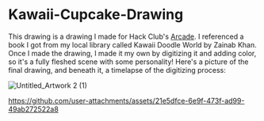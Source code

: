 # Kawaii-Cupcake-Drawing
This drawing is a drawing I made for Hack Club's [Arcade](https://hackclub.com/arcade/). I referenced a book I got from my local library called Kawaii Doodle World by Zainab Khan. Once I made the drawing, I made it my own by digitizing it and adding color, so it's a fully fleshed scene with some personality! Here's a picture of the final drawing, and beneath it, a timelapse of the digitizing process:

![Untitled_Artwork 2 (1)](https://github.com/user-attachments/assets/78b551b2-0391-4040-95ff-9aaea459bb1d)

https://github.com/user-attachments/assets/21e5dfce-6e9f-473f-ad99-49ab272522a8
